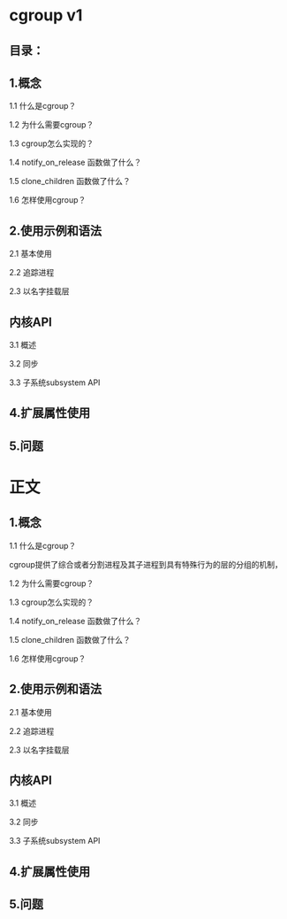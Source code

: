 # cgroup v1

## 目录：
## 1.概念

1.1 什么是cgroup？

1.2 为什么需要cgroup？

1.3 cgroup怎么实现的？

1.4 notify_on_release 函数做了什么？

1.5 clone_children 函数做了什么？

1.6 怎样使用cgroup？

## 2.使用示例和语法

2.1 基本使用

2.2 追踪进程

2.3 以名字挂载层

## 内核API

3.1 概述

3.2 同步

3.3 子系统subsystem API

## 4.扩展属性使用

## 5.问题


# 正文

## 1.概念

1.1 什么是cgroup？

cgroup提供了综合或者分割进程及其子进程到具有特殊行为的层的分组的机制，

1.2 为什么需要cgroup？

1.3 cgroup怎么实现的？

1.4 notify_on_release 函数做了什么？

1.5 clone_children 函数做了什么？

1.6 怎样使用cgroup？

## 2.使用示例和语法

2.1 基本使用

2.2 追踪进程

2.3 以名字挂载层

## 内核API

3.1 概述

3.2 同步

3.3 子系统subsystem API

## 4.扩展属性使用

## 5.问题

